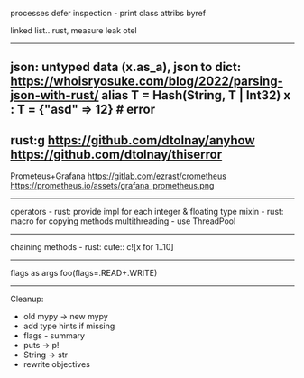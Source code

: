 processes
defer
inspection - print class attribs
byref

linked list...rust, measure leak
otel

----
json: untyped data (x.as_a), json to dict:
https://whoisryosuke.com/blog/2022/parsing-json-with-rust/
alias T = Hash(String, T | Int32)
x : T = {"asd" => 12} # error
----
rust:g
https://github.com/dtolnay/anyhow
https://github.com/dtolnay/thiserror
----
Prometeus+Grafana
https://gitlab.com/ezrast/crometheus
https://prometheus.io/assets/grafana_prometheus.png

----
operators - rust: provide impl for each integer & floating type
mixin - rust: macro for copying methods
multithreading - use ThreadPool

----
chaining methods - rust:
cute::
c![x for 1..10]

----
flags as args
foo(flags=.READ+.WRITE)

----
Cleanup:
- old mypy -> new mypy
- add type hints if missing
- flags - summary
- puts -> p!
- String -> str
- rewrite objectives
